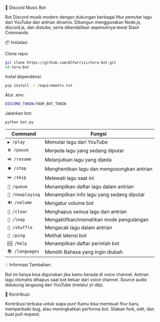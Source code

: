 🎵 Discord Music Bot

Bot Discord musik modern dengan dukungan berbagai fitur pemutar lagu dari YouTube dan antrian dinamis. Dibangun menggunakan Node.js, discord.js, dan distube, serta dikendalikan sepenuhnya lewat Slash Commands.

📦 Instalasi

Clone repo:
```bash
git clone https://github.com/AlFarrizi/tora-bot.git
cd tora-bot
```

Instal dependensi:
```bash
pip install -r requirements.txt
```

Atur .env:
```bash
DISCORD_TOKEN=YOUR_BOT_TOKEN
```

Jalankan bot:
```bash
python bot.py
```

| Command       | Fungsi                                     |
| ------------- | ------------------------------------------ |
| `▶️ /play`       | Memutar lagu dari YouTube                  |
| `⏸️ /pause`      | Menjeda lagu yang sedang diputar           |
| `⏯️ /resume`     | Melanjutkan lagu yang dijeda               |
| `⏹️ /stop`       | Menghentikan lagu dan mengosongkan antrian |
| `⏭️ /skip`       | Melewati lagu saat ini                     |
| `🔄️ /queue`      | Menampilkan daftar lagu dalam antrian      |
| `🎵 /nowplaying` | Menampilkan info lagu yang sedang diputar  |
| `🔊 /volume`     | Mengatur volume bot                        |
| `🧹 /clear`      | Menghapus semua lagu dari antrian          |
| `🔁 /loop`       | Mengaktifkan/mematikan mode pengulangan    |
| `🔀 /shuffle`    | Mengacak lagu dalam antrian                |
| `📶 /ping`       | Melihat latensi bot                        |
| `🆘 /help`       | Menampilkan daftar perintah bot            |
| `📚 /languages`  | Memilih Bahasa yang ingin diubah           |

💡 Informasi Tambahan:

Bot ini hanya bisa digunakan jika kamu berada di voice channel.
Antrian lagu otomatis dihapus saat bot keluar dari voice channel.
Source audio didukung langsung dari YouTube (melalui yt-dlp).

🤝 Kontribusi:

Kontribusi terbuka untuk siapa pun! Kamu bisa membuat fitur baru, memperbaiki bug, atau meningkatkan performa bot. Silakan fork, edit, dan buat pull request.
